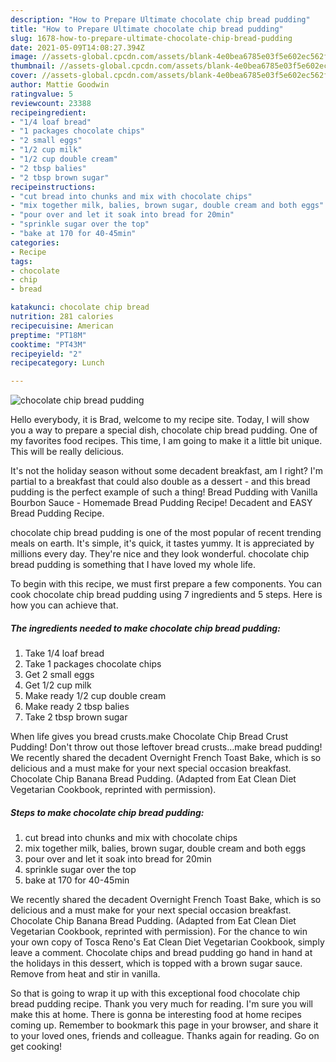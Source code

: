 ```yaml
---
description: "How to Prepare Ultimate chocolate chip bread pudding"
title: "How to Prepare Ultimate chocolate chip bread pudding"
slug: 1678-how-to-prepare-ultimate-chocolate-chip-bread-pudding
date: 2021-05-09T14:08:27.394Z
image: //assets-global.cpcdn.com/assets/blank-4e0bea6785e03f5e602ec562f230caae08da540cada707380b4fe1bbebba43da.png
thumbnail: //assets-global.cpcdn.com/assets/blank-4e0bea6785e03f5e602ec562f230caae08da540cada707380b4fe1bbebba43da.png
cover: //assets-global.cpcdn.com/assets/blank-4e0bea6785e03f5e602ec562f230caae08da540cada707380b4fe1bbebba43da.png
author: Mattie Goodwin
ratingvalue: 5
reviewcount: 23388
recipeingredient:
- "1/4 loaf bread"
- "1 packages chocolate chips"
- "2 small eggs"
- "1/2 cup milk"
- "1/2 cup double cream"
- "2 tbsp balies"
- "2 tbsp brown sugar"
recipeinstructions:
- "cut bread into chunks and mix with chocolate chips"
- "mix together milk, balies, brown sugar, double cream and both eggs"
- "pour over and let it soak into bread for 20min"
- "sprinkle sugar over the top"
- "bake at 170 for 40-45min"
categories:
- Recipe
tags:
- chocolate
- chip
- bread

katakunci: chocolate chip bread 
nutrition: 281 calories
recipecuisine: American
preptime: "PT18M"
cooktime: "PT43M"
recipeyield: "2"
recipecategory: Lunch

---
```



![chocolate chip bread pudding](//assets-global.cpcdn.com/assets/blank-4e0bea6785e03f5e602ec562f230caae08da540cada707380b4fe1bbebba43da.png)

Hello everybody, it is Brad, welcome to my recipe site. Today, I will show you a way to prepare a special dish, chocolate chip bread pudding. One of my favorites food recipes. This time, I am going to make it a little bit unique. This will be really delicious.

It&#39;s not the holiday season without some decadent breakfast, am I right? I&#39;m partial to a breakfast that could also double as a dessert - and this bread pudding is the perfect example of such a thing! Bread Pudding with Vanilla Bourbon Sauce - Homemade Bread Pudding Recipe! Decadent and EASY Bread Pudding Recipe.

chocolate chip bread pudding is one of the most popular of recent trending meals on earth. It's simple, it's quick, it tastes yummy. It is appreciated by millions every day. They're nice and they look wonderful. chocolate chip bread pudding is something that I have loved my whole life.


To begin with this recipe, we must first prepare a few components. You can cook chocolate chip bread pudding using 7 ingredients and 5 steps. Here is how you can achieve that.

<!--inarticleads1-->

##### The ingredients needed to make chocolate chip bread pudding:

1. Take 1/4 loaf bread
1. Take 1 packages chocolate chips
1. Get 2 small eggs
1. Get 1/2 cup milk
1. Make ready 1/2 cup double cream
1. Make ready 2 tbsp balies
1. Take 2 tbsp brown sugar


When life gives you bread crusts.make Chocolate Chip Bread Crust Pudding! Don&#39;t throw out those leftover bread crusts…make bread pudding! We recently shared the decadent Overnight French Toast Bake, which is so delicious and a must make for your next special occasion breakfast. Chocolate Chip Banana Bread Pudding. (Adapted from Eat Clean Diet Vegetarian Cookbook, reprinted with permission). 

<!--inarticleads2-->

##### Steps to make chocolate chip bread pudding:

1. cut bread into chunks and mix with chocolate chips
1. mix together milk, balies, brown sugar, double cream and both eggs
1. pour over and let it soak into bread for 20min
1. sprinkle sugar over the top
1. bake at 170 for 40-45min


We recently shared the decadent Overnight French Toast Bake, which is so delicious and a must make for your next special occasion breakfast. Chocolate Chip Banana Bread Pudding. (Adapted from Eat Clean Diet Vegetarian Cookbook, reprinted with permission). For the chance to win your own copy of Tosca Reno&#39;s Eat Clean Diet Vegetarian Cookbook, simply leave a comment. Chocolate chips and bread pudding go hand in hand at the holidays in this dessert, which is topped with a brown sugar sauce. Remove from heat and stir in vanilla. 

So that is going to wrap it up with this exceptional food chocolate chip bread pudding recipe. Thank you very much for reading. I'm sure you will make this at home. There is gonna be interesting food at home recipes coming up. Remember to bookmark this page in your browser, and share it to your loved ones, friends and colleague. Thanks again for reading. Go on get cooking!
